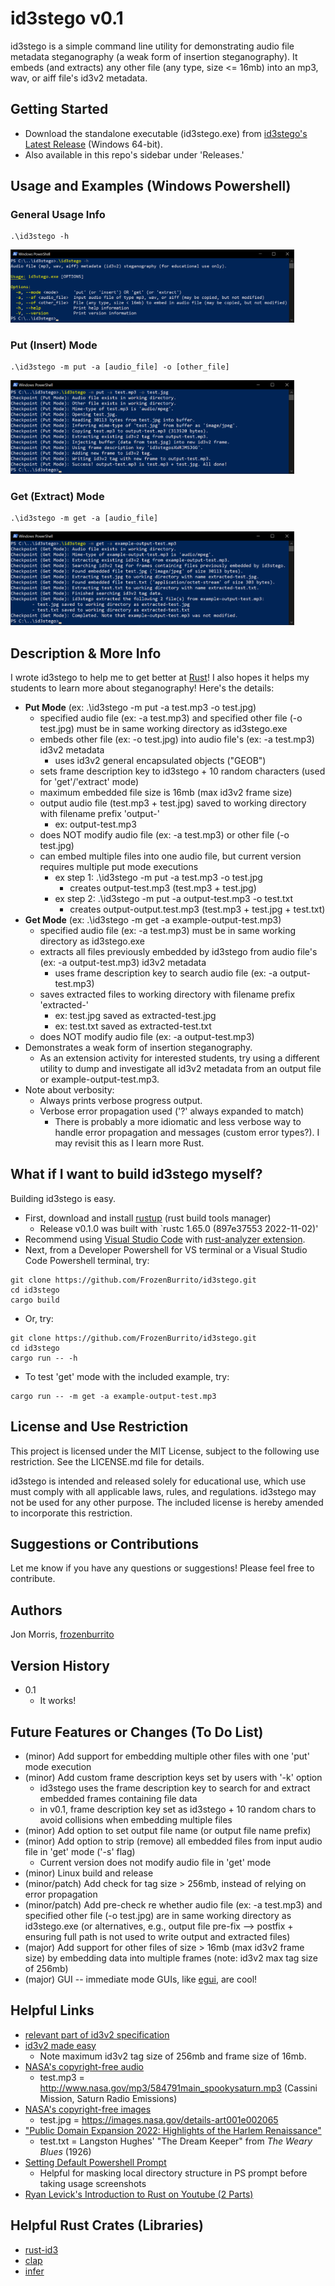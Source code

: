 # id3stego v0.1

id3stego is a simple command line utility for demonstrating audio file metadata steganography (a weak form of insertion steganography).  It embeds (and extracts) any other file (any type, size <= 16mb) into an mp3, wav, or aiff file's id3v2 metadata.  

## Getting Started 
* Download the standalone executable (id3stego.exe) from [id3stego's Latest Release](https://github.com/FrozenBurrito/id3stego/releases/tag/v0.1.0) (Windows 64-bit).
* Also available in this repo's sidebar under 'Releases.'

## Usage and Examples (Windows Powershell)

### General Usage Info
```
.\id3stego -h
```
<img src="usage-screenshots/screenshot-usage.png" width="90%" height="90%" />

### **Put (Insert) Mode**
```
.\id3stego -m put -a [audio_file] -o [other_file]
```
<img src="usage-screenshots/screenshot-put-mode.png" width="90%" height="90%" />

### **Get (Extract) Mode**
```
.\id3stego -m get -a [audio_file]
```
<img src="usage-screenshots/screenshot-get-mode.png" width="90%" height="90%" />

## Description & More Info

I wrote id3stego to help me to get better at [Rust](https://doc.rust-lang.org/stable/rust-by-example/)! I also hopes it helps my students to learn more about steganography! Here's the details:
* **Put Mode** (ex: .\id3stego -m put -a test.mp3 -o test.jpg)
    * specified audio file (ex: -a test.mp3) and specified other file (-o test.jpg) must be in same working directory as id3stego.exe
    * embeds other file (ex: -o test.jpg) into audio file's (ex: -a test.mp3) id3v2 metadata
        * uses id3v2 general encapsulated objects ("GEOB")
    * sets frame description key to id3stego + 10 random characters (used for 'get'/'extract' mode)
    * maximum embedded file size is 16mb (max id3v2 frame size)
    * output audio file (test.mp3 + test.jpg) saved to working directory with filename prefix 'output-'
        * ex: output-test.mp3
    * does NOT modify audio file (ex: -a test.mp3) or other file (-o test.jpg)
    * can embed multiple files into one audio file, but current version requires multiple put mode executions
        * ex step 1: .\id3stego -m put -a test.mp3 -o test.jpg
            * creates output-test.mp3 (test.mp3 + test.jpg)
        * ex step 2: .\id3stego -m put -a output-test.mp3 -o test.txt
            * creates output-output.test.mp3 (test.mp3 + test.jpg + test.txt)
* **Get Mode** (ex: .\id3stego -m get -a example-output-test.mp3)
    * specified audio file (ex: -a test.mp3) must be in same working directory as id3stego.exe
    * extracts all files previously embedded by id3stego from audio file's (ex: -a output-test.mp3) id3v2 metadata
        * uses frame description key to search audio file (ex: -a output-test.mp3)
    * saves extracted files to working directory with filename prefix 'extracted-'
        * ex: test.jpg saved as extracted-test.jpg
        * ex: test.txt saved as extracted-test.txt
    * does NOT modify audio file (ex: -a output-test.mp3)
* Demonstrates a weak form of insertion steganography.
    * As an extension activity for interested students, try using a different utility to dump and investigate all id3v2 metadata from an output file or example-output-test.mp3.
* Note about verbosity:
    * Always prints verbose progress output.
    * Verbose error propagation used ('?' always expanded to match)
        * There is probably a more idiomatic and less verbose way to handle error propagation and messages (custom error types?).  I may revisit this as I learn more Rust.

## What if I want to build id3stego myself?

Building id3stego is easy.  
* First, download and install [rustup](https://www.rust-lang.org/tools/install) (rust build tools manager)
    * Release v0.1.0 was built with `rustc 1.65.0 (897e37553 2022-11-02)'
* Recommend using [Visual Studio Code](https://code.visualstudio.com/download) with [rust-analyzer extension](https://code.visualstudio.com/docs/languages/rust).
* Next, from a Developer Powershell for VS terminal or a Visual Studio Code Powershell terminal, try: 
```
git clone https://github.com/FrozenBurrito/id3stego.git 
cd id3stego
cargo build
```
* Or, try: 
```
git clone https://github.com/FrozenBurrito/id3stego.git 
cd id3stego
cargo run -- -h
```
* To test 'get' mode with the included example, try:
```
cargo run -- -m get -a example-output-test.mp3
```

## License and Use Restriction

This project is licensed under the MIT License, subject to the following use restriction.  See the LICENSE.md file for details.

id3stego is intended and released solely for educational use, which use must comply with all applicable laws, rules, and regulations. id3stego may not be used for any other purpose. The included license is hereby amended to incorporate this restriction. 

## Suggestions or Contributions

Let me know if you have any questions or suggestions!  Please feel free to contribute.

## Authors

Jon Morris, [frozenburrito](https://github.com/frozenburrito)

## Version History
* 0.1
    * It works!

## Future Features or Changes (To Do List)

* (minor) Add support for embedding multiple other files with one 'put' mode execution
* (minor) Add custom frame description keys set by users with '-k' option 
    * id3stego uses the frame description key to search for and extract embedded frames containing file data
    * in v0.1, frame description key set as id3stego + 10 random chars to avoid collisions when embedding multiple files 
* (minor) Add option to set output file name (or output file name prefix)
* (minor) Add option to strip (remove) all embedded files from input audio file in 'get' mode ('-s' flag)
    * Current version does not modify audio file in 'get' mode 
* (minor) Linux build and release
* (minor/patch) Add check for tag size > 256mb, instead of relying on error propagation
* (minor/patch) Add pre-check re whether audio file (ex: -a test.mp3) and specified other file (-o test.jpg) are in same working directory as id3stego.exe (or alternatives, e.g., output file pre-fix --> postfix + ensuring full path is not used to write output and extracted files)
* (major) Add support for other files of size > 16mb (max id3v2 frame size) by embedding data into multiple frames (note: id3v2 max tag size of 256mb)
* (major) GUI -- immediate mode GUIs, like [egui](https://github.com/emilk/egui), are cool!

## Helpful Links

* [relevant part of id3v2 specification](https://id3.org/id3v2.3.0#General_encapsulated_object)
* [id3v2 made easy](https://id3lib.sourceforge.net/id3/easy.html)
    * Note maximum id3v2 tag size of 256mb and frame size of 16mb.
* [NASA's copyright-free audio](https://www.nasa.gov/connect/sounds/index.html) 
    * test.mp3 = http://www.nasa.gov/mp3/584791main_spookysaturn.mp3 (Cassini Mission, Saturn Radio Emissions)
* [NASA's copyright-free images](https://images.nasa.gov/) 
    * test.jpg = https://images.nasa.gov/details-art001e002065
* ["Public Domain Expansion 2022: Highlights of the Harlem Renaissance"](https://cdlib.org/cdlinfo/2022/02/14/public-domain-expansion-2022-highlights-of-the-harlem-renaissance-and-modernist-writers-in-hathitrusts-newly-opened-volumes/) 
    * test.txt = Langston Hughes' "The Dream Keeper" from *The Weary Blues* (1926)
* [Setting Default Powershell Prompt](https://learn.microsoft.com/en-us/powershell/module/microsoft.powershell.core/about/about_prompts?view=powershell-7.3) 
    * Helpful for masking local directory structure in PS prompt before taking usage screenshots
* [Ryan Levick's Introduction to Rust on Youtube (2 Parts)](https://www.youtube.com/watch?v=WnWGO-tLtLA)

## Helpful Rust Crates (Libraries)

* [rust-id3](https://docs.rs/id3/latest/id3/)
* [clap](https://docs.rs/clap/latest/clap/)
* [infer](https://crates.io/crates/infer)
